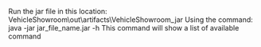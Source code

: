 Run the jar file in this location: VehicleShowroom\out\artifacts\VehicleShowroom_jar
Using the command: java -jar jar_file_name.jar -h
This command will show a list of available command
